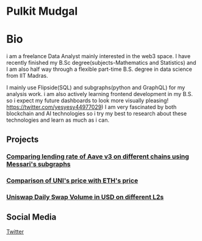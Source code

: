 # Pulkit Mudgal

# Bio
i am a freelance Data Analyst mainly interested in the web3 space. I have recently finished my B.Sc degree(subjects-Mathematics and Statistics) and I am also half way through a flexible part-time B.S. degree in data science from IIT Madras.

I mainly use Flipside(SQL) and subgraphs(python and GraphQL) for my analysis work. i am also actively learning frontend development in my B.S. so i expect my future dashboards to look more visually pleasing!
https://twitter.com/yesyesy44977029)
I am very fascinated by both blockchain and AI technologies so i try my best to research about these technologies and learn as much as i can.

## Projects
### [Comparing lending rate of Aave v3 on different chains using Messari's subgraphs](https://realguy33-aave-11-dashboard-cb05yj.streamlitapp.com/)
### [Comparison of UNI's price with ETH's price](https://app.flipsidecrypto.com/dashboard/comparison-of-un-is-price-with-et-hs-price-Tqp12A)
### [Uniswap Daily Swap Volume in USD on different L2s](https://realguy33-uni-chal-27-dashboard-lhl9gu.streamlitapp.com/)


## Social Media
[Twitter](https://twitter.com/yesyesy44977029)



